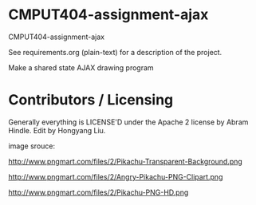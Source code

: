 CMPUT404-assignment-ajax
==============================

CMPUT404-assignment-ajax

See requirements.org (plain-text) for a description of the project.

Make a shared state AJAX drawing program

Contributors / Licensing
========================

Generally everything is LICENSE'D under the Apache 2 license by Abram Hindle.
Edit by Hongyang Liu.

image srouce:

http://www.pngmart.com/files/2/Pikachu-Transparent-Background.png

http://www.pngmart.com/files/2/Angry-Pikachu-PNG-Clipart.png

http://www.pngmart.com/files/2/Pikachu-PNG-HD.png

